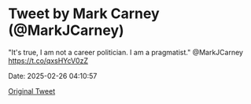 # Tweet by Mark Carney (@MarkJCarney)

"It's true, I am not a career politician. I am a pragmatist." @MarkJCarney https://t.co/qxsHYcV0zZ

Date: 2025-02-26 04:10:57

[Original Tweet](https://x.com/MarkJCarney/status/1894601016831586633)

